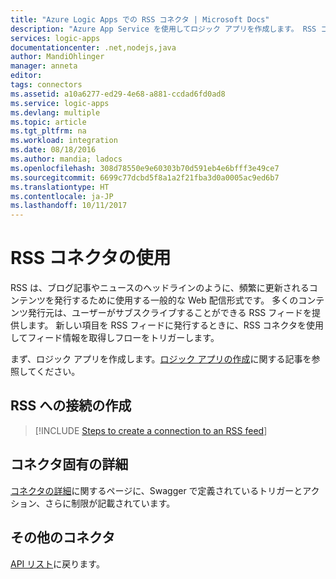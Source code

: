 ```yaml
---
title: "Azure Logic Apps での RSS コネクタ | Microsoft Docs"
description: "Azure App Service を使用してロジック アプリを作成します。 RSS コネクタを使用して、フィード アイテムを発行および取得できます。 また、新しいアイテムがフィードに発行されたときに操作をトリガーすることもできます。"
services: logic-apps
documentationcenter: .net,nodejs,java
author: MandiOhlinger
manager: anneta
editor: 
tags: connectors
ms.assetid: a10a6277-ed29-4e68-a881-ccdad6fd0ad8
ms.service: logic-apps
ms.devlang: multiple
ms.topic: article
ms.tgt_pltfrm: na
ms.workload: integration
ms.date: 08/18/2016
ms.author: mandia; ladocs
ms.openlocfilehash: 308d78550e9e60303b70d591eb4e6bfff3e49ce7
ms.sourcegitcommit: 6699c77dcbd5f8a1a2f21fba3d0a0005ac9ed6b7
ms.translationtype: HT
ms.contentlocale: ja-JP
ms.lasthandoff: 10/11/2017
---
```

# <a name="get-started-with-the-rss-connector"></a>RSS コネクタの使用
RSS は、ブログ記事やニュースのヘッドラインのように、頻繁に更新されるコンテンツを発行するために使用する一般的な Web 配信形式です。  多くのコンテンツ発行元は、ユーザーがサブスクライブすることができる RSS フィードを提供します。  新しい項目を RSS フィードに発行するときに、RSS コネクタを使用してフィード情報を取得しフローをトリガーします。

まず、ロジック アプリを作成します。[ロジック アプリの作成](../logic-apps/logic-apps-create-a-logic-app.md)に関する記事を参照してください。

## <a name="create-a-connection-to-rss"></a>RSS への接続の作成
> [!INCLUDE [Steps to create a connection to an RSS feed](../../includes/connectors-create-api-rss.md)]
> 

## <a name="connector-specific-details"></a>コネクタ固有の詳細

[コネクタの詳細](/connectors/rss/)に関するページに、Swagger で定義されているトリガーとアクション、さらに制限が記載されています。

## <a name="more-connectors"></a>その他のコネクタ
[API リスト](apis-list.md)に戻ります。